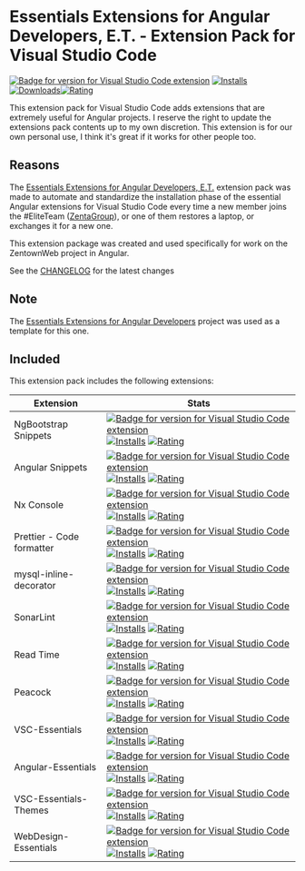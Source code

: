 # Essentials Extensions for Angular Developers, E.T. - Extension Pack for Visual Studio Code

[![Badge for version for Visual Studio Code extension](https://flat.badgen.net/vs-marketplace/v/Gydunhn.angular-developers-te?color=blue)](https://marketplace.visualstudio.com/items?itemName=Gydunhn.angular-developers-te) [![Installs](https://flat.badgen.net/vs-marketplace/i/Gydunhn.angular-developers-te?color=blue)](https://marketplace.visualstudio.com/items?itemName=Gydunhn.angular-developers-te) [![Downloads](https://flat.badgen.net/vs-marketplace/d/Gydunhn.angular-developers-te?color=blue)](https://marketplace.visualstudio.com/items?itemName=Gydunhn.angular-developers-te)[![Rating](https://flat.badgen.net/vs-marketplace/rating/Gydunhn.angular-developers-te?color=blue)](https://marketplace.visualstudio.com/items?itemName=Gydunhn.angular-developers-te)

This extension pack for Visual Studio Code adds extensions that are extremely useful for Angular projects. I reserve the right to update the extensions pack contents up to my own discretion. This extension is for our own personal use, I think it's great if it works for other people too.

## Reasons

The [Essentials Extensions for Angular Developers, E.T.] extension pack was made to automate and standardize the installation phase of the essential Angular extensions for Visual Studio Code every time a new member joins the #EliteTeam ([ZentaGroup](https://zentagroup.com/)), or one of them restores a laptop, or exchanges it for a new one.

This extension package was created and used specifically for work on the ZentownWeb project in Angular.

See the [CHANGELOG](CHANGELOG.md) for the latest changes

## Note

The [Essentials Extensions for Angular Developers] project was used as a template for this one.

## Included

This extension pack includes the following extensions:

| Extension                 | Stats                                                                                                                                                                                                                                                                                                                                                                                                                                                                                                                                                                                                    |
| ------------------------- | -------------------------------------------------------------------------------------------------------------------------------------------------------------------------------------------------------------------------------------------------------------------------------------------------------------------------------------------------------------------------------------------------------------------------------------------------------------------------------------------------------------------------------------------------------------------------------------------------------- |
| NgBootstrap Snippets      | [![Badge for version for Visual Studio Code extension](https://flat.badgen.net/vs-marketplace/v/ktriek.ng-bootstrap-snippets?color=blue)](https://marketplace.visualstudio.com/items?itemName=ktriek.ng-bootstrap-snippets) [![Installs](https://flat.badgen.net/vs-marketplace/i/ktriek.ng-bootstrap-snippets?color=blue)](https://marketplace.visualstudio.com/items?itemName=ktriek.ng-bootstrap-snippets) [![Rating](https://flat.badgen.net/vs-marketplace/rating/ktriek.ng-bootstrap-snippets?color=blue)](https://marketplace.visualstudio.com/items?itemName=ktriek.ng-bootstrap-snippets)       |
| Angular Snippets          | [![Badge for version for Visual Studio Code extension](https://flat.badgen.net/vs-marketplace/v/johnpapa.Angular2?color=blue)](https://marketplace.visualstudio.com/items?itemName=johnpapa.Angular2) [![Installs](https://flat.badgen.net/vs-marketplace/i/johnpapa.Angular2?color=blue)](https://marketplace.visualstudio.com/items?itemName=johnpapa.Angular2) [![Rating](https://flat.badgen.net/vs-marketplace/rating/johnpapa.Angular2?color=blue)](https://marketplace.visualstudio.com/items?itemName=johnpapa.Angular2)                                                                         |
| Nx Console                | [![Badge for version for Visual Studio Code extension](https://flat.badgen.net/vs-marketplace/v/nrwl.angular-console?color=blue)](https://marketplace.visualstudio.com/items?itemName=nrwl.angular-console) [![Installs](https://flat.badgen.net/vs-marketplace/i/nrwl.angular-console?color=blue)](https://marketplace.visualstudio.com/items?itemName=nrwl.angular-console) [![Rating](https://flat.badgen.net/vs-marketplace/rating/nrwl.angular-console?color=blue)](https://marketplace.visualstudio.com/items?itemName=nrwl.angular-console)                                                       |
| Prettier - Code formatter | [![Badge for version for Visual Studio Code extension](https://flat.badgen.net/vs-marketplace/v/esbenp.prettier-vscode?color=blue)](https://marketplace.visualstudio.com/items?itemName=esbenp.prettier-vscode) [![Installs](https://flat.badgen.net/vs-marketplace/i/esbenp.prettier-vscode?color=blue)](https://marketplace.visualstudio.com/items?itemName=esbenp.prettier-vscode) [![Rating](https://flat.badgen.net/vs-marketplace/rating/esbenp.prettier-vscode?color=blue)](https://marketplace.visualstudio.com/items?itemName=esbenp.prettier-vscode)                                           |
| mysql-inline-decorator    | [![Badge for version for Visual Studio Code extension](https://flat.badgen.net/vs-marketplace/v/odubuc.mysql-inline-decorator?color=blue)](https://marketplace.visualstudio.com/items?itemName=odubuc.mysql-inline-decorator) [![Installs](https://flat.badgen.net/vs-marketplace/i/odubuc.mysql-inline-decorator?color=blue)](https://marketplace.visualstudio.com/items?itemName=odubuc.mysql-inline-decorator) [![Rating](https://flat.badgen.net/vs-marketplace/rating/odubuc.mysql-inline-decorator?color=blue)](https://marketplace.visualstudio.com/items?itemName=odubuc.mysql-inline-decorator) |
| SonarLint                 | [![Badge for version for Visual Studio Code extension](https://flat.badgen.net/vs-marketplace/v/SonarSource.sonarlint-vscode?color=blue)](https://marketplace.visualstudio.com/items?itemName=SonarSource.sonarlint-vscode) [![Installs](https://flat.badgen.net/vs-marketplace/i/SonarSource.sonarlint-vscode?color=blue)](https://marketplace.visualstudio.com/items?itemName=SonarSource.sonarlint-vscode) [![Rating](https://flat.badgen.net/vs-marketplace/rating/SonarSource.sonarlint-vscode?color=blue)](https://marketplace.visualstudio.com/items?itemName=SonarSource.sonarlint-vscode)       |
| Read Time                 | [![Badge for version for Visual Studio Code extension](https://flat.badgen.net/vs-marketplace/v/johnpapa.read-time?color=blue)](https://marketplace.visualstudio.com/items?itemName=johnpapa.read-time) [![Installs](https://flat.badgen.net/vs-marketplace/i/johnpapa.read-time?color=blue)](https://marketplace.visualstudio.com/items?itemName=johnpapa.read-time) [![Rating](https://flat.badgen.net/vs-marketplace/rating/johnpapa.read-time?color=blue)](https://marketplace.visualstudio.com/items?itemName=johnpapa.read-time)                                                                   |
| Peacock                   | [![Badge for version for Visual Studio Code extension](https://flat.badgen.net/vs-marketplace/v/johnpapa.vscode-peacock?color=blue)](https://marketplace.visualstudio.com/items?itemName=johnpapa.vscode-peacock) [![Installs](https://flat.badgen.net/vs-marketplace/i/johnpapa.vscode-peacock?color=blue)](https://marketplace.visualstudio.com/items?itemName=johnpapa.vscode-peacock) [![Rating](https://flat.badgen.net/vs-marketplace/rating/johnpapa.vscode-peacock?color=blue)](https://marketplace.visualstudio.com/items?itemName=johnpapa.vscode-peacock)                                     |
| VSC-Essentials            | [![Badge for version for Visual Studio Code extension](https://flat.badgen.net/vs-marketplace/v/Gydunhn.vsc-essentials?color=blue)](https://marketplace.visualstudio.com/items?itemName=Gydunhn.vsc-essentials) [![Installs](https://flat.badgen.net/vs-marketplace/i/Gydunhn.vsc-essentials?color=blue)](https://marketplace.visualstudio.com/items?itemName=Gydunhn.vsc-essentials) [![Rating](https://flat.badgen.net/vs-marketplace/rating/Gydunhn.vsc-essentials?color=blue)](https://marketplace.visualstudio.com/items?itemName=Gydunhn.vsc-essentials)                                           |
| Angular-Essentials        | [![Badge for version for Visual Studio Code extension](https://flat.badgen.net/vs-marketplace/v/Gydunhn.angular-essentials?color=blue)](https://marketplace.visualstudio.com/items?itemName=Gydunhn.angular-essentials) [![Installs](https://flat.badgen.net/vs-marketplace/i/Gydunhn.angular-essentials?color=blue)](https://marketplace.visualstudio.com/items?itemName=Gydunhn.angular-essentials) [![Rating](https://flat.badgen.net/vs-marketplace/rating/Gydunhn.angular-essentials?color=blue)](https://marketplace.visualstudio.com/items?itemName=Gydunhn.angular-essentials)                   |
| VSC-Essentials-Themes     | [![Badge for version for Visual Studio Code extension](https://flat.badgen.net/vs-marketplace/v/Gydunhn.vsc-essentials-themes?color=blue)](https://marketplace.visualstudio.com/items?itemName=Gydunhn.vsc-essentials-themes) [![Installs](https://flat.badgen.net/vs-marketplace/i/Gydunhn.vsc-essentials-themes?color=blue)](https://marketplace.visualstudio.com/items?itemName=Gydunhn.vsc-essentials-themes) [![Rating](https://flat.badgen.net/vs-marketplace/rating/Gydunhn.vsc-essentials-themes?color=blue)](https://marketplace.visualstudio.com/items?itemName=Gydunhn.vsc-essentials-themes) |
| WebDesign-Essentials      | [![Badge for version for Visual Studio Code extension](https://flat.badgen.net/vs-marketplace/v/Gydunhn.web-design-essentials?color=blue)](https://marketplace.visualstudio.com/items?itemName=Gydunhn.web-design-essentials) [![Installs](https://flat.badgen.net/vs-marketplace/i/Gydunhn.web-design-essentials?color=blue)](https://marketplace.visualstudio.com/items?itemName=Gydunhn.web-design-essentials) [![Rating](https://flat.badgen.net/vs-marketplace/rating/Gydunhn.web-design-essentials?color=blue)](https://marketplace.visualstudio.com/items?itemName=Gydunhn.web-design-essentials) |

[Essentials Extensions for Angular Developers]: https://marketplace.visualstudio.com/items?itemName=Gydunhn.angular-developers-std
[Essentials Extensions for Angular Developers, E.T.]: https://marketplace.visualstudio.com/items?itemName=Gydunhn.angular-developers-te
